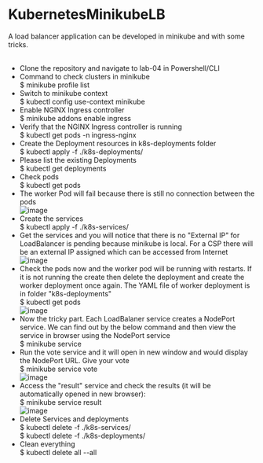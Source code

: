 # KubernetesMinikubeLB
A load balancer application can be developed in minikube and with some tricks. <br/><br/>
* Clone the repository and navigate to lab-04 in Powershell/CLI <br/>
* Command to check clusters in minikube <br/>
  $ minikube profile list <br/>
* Switch to minikube context <br/>
  $ kubectl config use-context minikube <br/>
* Enable NGINX Ingress controller <br/>
  $ minikube addons enable ingress <br/>
* Verify that the NGINX Ingress controller is running <br/>
  $ kubectl get pods -n ingress-nginx <br/>
* Create the Deployment resources in k8s-deployments folder <br/>
  $ kubectl apply -f ./k8s-deployments/ <br/>
* Please list the existing Deployments <br/>
  $ kubectl get deployments <br/>
* Check pods <br/>
  $ kubectl get pods <br/>
* The worker Pod will fail because there is still no connection between the pods <br/>
![image](https://user-images.githubusercontent.com/92582005/201910572-abce9ef8-d551-42d8-82f6-d260311c8c69.png) <br/>
* Create the services <br/>
  $ kubectl apply -f ./k8s-services/ <br/>
* Get the services and you will notice that there is no "External IP" for LoadBalancer is pending because minikube is local. For a CSP there will be an external IP assigned which can be accessed from Internet <br/>
![image](https://user-images.githubusercontent.com/92582005/201911094-7880f6b4-19c0-4fee-99ab-233504c93e7f.png) <br/>
* Check the pods now and the worker pod will be running with restarts. If it is not running the create then delete the deployment and create the worker deployment once again. The YAML file of worker deployment is in folder "k8s-deployments"  <br/>
  $ kubectl get pods <br/>
  ![image](https://user-images.githubusercontent.com/92582005/201911548-9b9ebe69-daf0-41f8-b016-1d8123d90464.png) <br/>
* Now the tricky part. Each LoadBalaner service creates a NodePort service. We can find out by the below command and then view the service in browser using the NodePort service <br/>
  $ minikube service <service-name>
* Run the vote service and it will open in new window and would display the NodePort URL. Give your vote <br/>
  $ minikube service vote <br/>
  ![image](https://user-images.githubusercontent.com/92582005/201912196-a664a3e1-52ce-4ce7-83a5-d00879324bd9.png) <br/>
* Access the "result" service and check the results (it will be automatically opened in new browser): <br/>
  $ minikube service result <br/>
  ![image](https://user-images.githubusercontent.com/92582005/201912676-5759322c-2582-45a1-a5ee-9b24c20540d7.png) <br/>
* Delete Services and deployments <br/>
  $ kubectl delete -f ./k8s-services/ <br/>
  $ kubectl delete -f ./k8s-deployments/ <br/>
* Clean everything <br/>
  $ kubectl delete all --all <br/>
